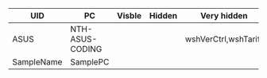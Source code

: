 UID | PC | Visble | Hidden | Very hidden 
---|---|---|---|---|
ASUS | NTH-ASUS-CODING |  |  | wshVerCtrl,wshTariff
SampleName | SamplePC |  |  | 
